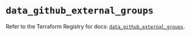 # `data_github_external_groups`

Refer to the Terraform Registry for docs: [`data_github_external_groups`](https://registry.terraform.io/providers/integrations/github/6.2.0/docs/data-sources/external_groups).
